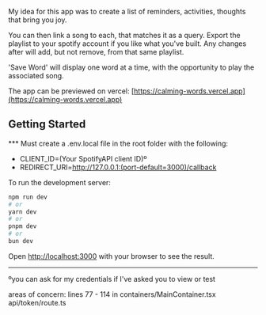 My idea for this app was to create a list of reminders, activities, thoughts that bring you joy.

You can then link a song to each, that matches it as a query.
Export the playlist to your spotify account if you like what you've built. Any changes after will add, but not remove, from that same playlist.

'Save Word' will display one word at a time, with the opportunity to play the associated song.

The app can be previewed on vercel:
[https://calming-words.vercel.app](https://calming-words.vercel.app)


## Getting Started

*** Must create a .env.local file in the root folder with the following:
- CLIENT_ID=(Your SpotifyAPI client ID)º
- REDIRECT_URI=http://127.0.0.1:(port-default=3000)/callback<!--not a link-->

To run the development server:

```bash
npm run dev
# or
yarn dev
# or
pnpm dev
# or
bun dev
```

Open [http://localhost:3000](http://localhost:3000) with your browser to see the result.

---
ºyou can ask for my credentials if I've asked you to view or test

areas of concern:
  lines 77 - 114 in containers/MainContainer.tsx
  api/token/route.ts


